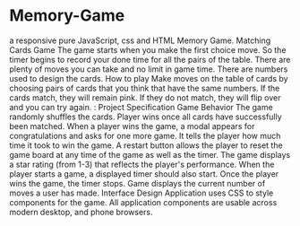 # Memory-Game

a responsive pure JavaScript, css and HTML Memory Game.
Matching Cards Game
The game starts when you make the first choice move. So the timer begins to record your done time for all the pairs of the table. There are plenty of moves you can take and no limit in game time.
There are numbers used to design the cards.
How to play
Make moves on the table of cards by choosing pairs of cards that you think that have the same numbers. If the cards match, they will remain pink. If they do not match, they will flip over and you can try again.
:
Project Specification
Game Behavior
The game randomly shuffles the cards. Player wins once all cards have successfully been matched.
When a player wins the game, a modal appears for congratulations and asks for one more game. It tells the player how much time it took to win the game.
A restart button allows the player to reset the game board at any time of the game as well as the timer.
The game displays a star rating (from 1-3) that reflects the player's performance. 
When the player starts a game, a displayed timer should also start. Once the player wins the game, the timer stops.
Game displays the current number of moves a user has made.
Interface Design
Application uses CSS to style components for the game.
All application components are usable across modern desktop, and phone browsers. 


